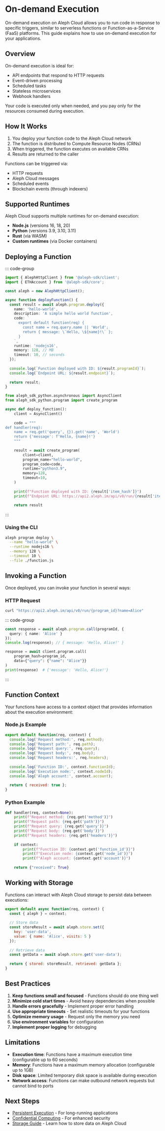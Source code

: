 # On-demand Execution

On-demand execution on Aleph Cloud allows you to run code in response to specific triggers, similar to serverless functions or Function-as-a-Service (FaaS) platforms. This guide explains how to use on-demand execution for your applications.

## Overview

On-demand execution is ideal for:
- API endpoints that respond to HTTP requests
- Event-driven processing
- Scheduled tasks
- Stateless microservices
- Webhook handlers

Your code is executed only when needed, and you pay only for the resources consumed during execution.

## How It Works

1. You deploy your function code to the Aleph Cloud network
2. The function is distributed to Compute Resource Nodes (CRNs)
3. When triggered, the function executes on available CRNs
4. Results are returned to the caller

Functions can be triggered via:
- HTTP requests
- Aleph Cloud messages
- Scheduled events
- Blockchain events (through indexers)

## Supported Runtimes

Aleph Cloud supports multiple runtimes for on-demand execution:

- **Node.js** (versions 16, 18, 20)
- **Python** (versions 3.9, 3.10, 3.11)
- **Rust** (via WASM)
- **Custom runtimes** (via Docker containers)

## Deploying a Function

::: code-group

```ts [TypeScript]
import { AlephHttpClient } from '@aleph-sdk/client';
import { ETHAccount } from '@aleph-sdk/core';

const aleph = new AlephHttpClient();

async function deployFunction() {
  const result = await aleph.program.deploy({
    name: 'hello-world',
    description: 'A simple hello world function',
    code: `
      export default function(req) {
        const name = req.query.name || 'World';
        return { message: \`Hello, \${name}!\` };
      }
    `,
    runtime: 'nodejs16',
    memory: 128, // MB
    timeout: 10, // seconds
  });
  
  console.log(`Function deployed with ID: ${result.programId}`);
  console.log(`Endpoint URL: ${result.endpoint}`);
  
  return result;
}
```

```python [Python]
from aleph_sdk_python.asynchronous import AsyncClient
from aleph_sdk_python.program import create_program

async def deploy_function():
    client = AsyncClient()
    
    code = """
def handler(req):
    name = req.get('query', {}).get('name', 'World')
    return {'message': f'Hello, {name}!'}
    """
    
    result = await create_program(
        client=client,
        program_name="hello-world",
        program_code=code,
        runtime="python3.9",
        memory=128,
        timeout=10,
    )
    
    print(f"Function deployed with ID: {result['item_hash']}")
    print(f"Endpoint URL: https://api2.aleph.im/api/v0/run/{result['item_hash']}")
    
    return result
```
:::

### Using the CLI

```bash
aleph program deploy \
  --name "hello-world" \
  --runtime nodejs16 \
  --memory 128 \
  --timeout 10 \
  --file ./function.js
```

## Invoking a Function

Once deployed, you can invoke your function in several ways:

### HTTP Request

```bash
curl "https://api2.aleph.im/api/v0/run/{program_id}?name=Alice"
```

::: code-group

```ts [TypeScript]
const response = await aleph.program.call(programId, { 
  query: { name: 'Alice' } 
});
console.log(response); // { message: 'Hello, Alice!' }
```

```python [Python]
response = await client.program.call(
    program_hash=program_id,
    data={"query": {"name": "Alice"}}
)
print(response)  # {'message': 'Hello, Alice!'}
```
:::

## Function Context

Your functions have access to a context object that provides information about the execution environment:

### Node.js Example

```javascript
export default function(req, context) {
  console.log('Request method:', req.method);
  console.log('Request path:', req.path);
  console.log('Request query:', req.query);
  console.log('Request body:', req.body);
  console.log('Request headers:', req.headers);
  
  console.log('Function ID:', context.functionId);
  console.log('Execution node:', context.nodeId);
  console.log('Aleph account:', context.account);
  
  return { received: true };
}
```

### Python Example

```python
def handler(req, context=None):
    print(f"Request method: {req.get('method')}")
    print(f"Request path: {req.get('path')}")
    print(f"Request query: {req.get('query')}")
    print(f"Request body: {req.get('body')}")
    print(f"Request headers: {req.get('headers')}")
    
    if context:
        print(f"Function ID: {context.get('function_id')}")
        print(f"Execution node: {context.get('node_id')}")
        print(f"Aleph account: {context.get('account')}")
    
    return {"received": True}
```

## Working with Storage

Functions can interact with Aleph Cloud storage to persist data between executions:

```javascript
export default async function(req, context) {
  const { aleph } = context;
  
  // Store data
  const storeResult = await aleph.store.set({
    key: 'user-data',
    value: { name: 'Alice', visits: 5 }
  });
  
  // Retrieve data
  const getData = await aleph.store.get('user-data');
  
  return { stored: storeResult, retrieved: getData };
}
```

## Best Practices

1. **Keep functions small and focused** - Functions should do one thing well
2. **Minimize cold start times** - Avoid heavy dependencies when possible
3. **Handle errors gracefully** - Implement proper error handling
4. **Use appropriate timeouts** - Set realistic timeouts for your functions
5. **Optimize memory usage** - Request only the memory you need
6. **Use environment variables** for configuration
7. **Implement proper logging** for debugging

## Limitations

- **Execution time**: Functions have a maximum execution time (configurable up to 60 seconds)
- **Memory**: Functions have a maximum memory allocation (configurable up to 1GB)
- **Disk space**: Limited temporary disk space is available during execution
- **Network access**: Functions can make outbound network requests but cannot bind to ports

## Next Steps

- [Persistent Execution](/devhub/computing/persistent/) - For long-running applications
- [Confidential Computing](/devhub/computing/confidential/) - For enhanced security
- [Storage Guide](/devhub/guides/storage/) - Learn how to store data on Aleph Cloud
